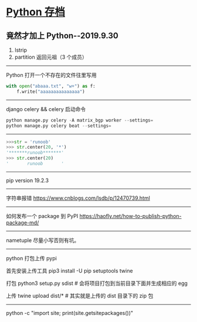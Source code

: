 # [Python 存档](https://github.com/yihong0618/gitblog/issues/43)

## 竟然才加上 Python--2019.9.30
1. lstrip
2. partition 返回元祖（3 个成员）

---

Python 打开一个不存在的文件往里写用
```python
with open("abaaa.txt", "w+") as f:
    f.write("aaaaaaaaaaaaaaa")
```

---

django celery && celery 启动命令
```python
python manage.py celery -A matrix_bgp worker --settings=
python manage.py celery beat --settings=
```

---

```python
>>>str = 'runoob'
>>> str.center(20, '*')
'*******runoob*******'
>>> str.center(20)
'       runoob       '
```

---

pip version 
19.2.3

---

字符串报错
https://www.cnblogs.com/lsdb/p/12470739.html

---

如何发布一个 package 到 PyPI
https://haofly.net/how-to-publish-python-package-md/

---

nametuple 尽量小写否则有坑。

---

python 打包上传 pypi

首先安装上传工具
pip3 install -U pip setuptools twine

打包
python3 setup.py sdist	# 会将项目打包到当前目录下面并生成相应的 egg

上传
twine upload dist/*		# 其实就是上传的 dist 目录下的 zip 包

---

python -c "import site; print(site.getsitepackages())"